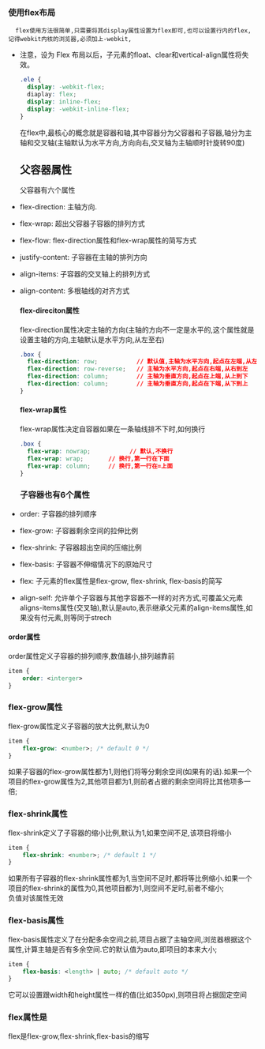 ### 使用flex布局

      flex使用方法很简单,只需要将其display属性设置为flex即可,也可以设置行内的flex,记得webkit内核的浏览器,必须加上-webkit,

* 注意，设为 Flex 布局以后，子元素的float、clear和vertical-align属性将失效。
  ```css
  .ele {
    display: -webkit-flex;
    diaplay: flex;
    display: inline-flex;
    display: -webkit-inline-flex;
  }
  ```

  在flex中,最核心的概念就是容器和轴,其中容器分为父容器和子容器,轴分为主轴和交叉轴\(主轴默认为水平方向,方向向右,交叉轴为主轴顺时针旋转90度\)

  ## 父容器属性

     父容器有六个属性

* flex-direction: 主轴方向.
* flex-wrap: 超出父容器子容器的排列方式
* flex-flow: flex-direction属性和flex-wrap属性的简写方式
* justify-content: 子容器在主轴的排列方向
* align-items: 子容器的交叉轴上的排列方式
* align-content: 多根轴线的对齐方式
  #### flex-direciton属性

  flex-direction属性决定主轴的方向\(主轴的方向不一定是水平的,这个属性就是设置主轴的方向,主轴默认是水平方向,从左至右\)
  ```css
  .box {
    flex-direction: row;           // 默认值,主轴为水平方向,起点在左端,从左到右
    flex-direction: row-reverse;   // 主轴为水平方向,起点在右端,从右到左
    flex-direction: column;        // 主轴为垂直方向,起点在上端,从上到下
    flex-direction: column;        // 主轴为垂直方向,起点在下端,从下到上
  }
  ```

  #### flex-wrap属性

  flex-wrap属性决定自容器如果在一条轴线排不下时,如何换行
  ```css
  .box {
    flex-wrap: nowrap;           // 默认,不换行
    flex-wrap: wrap;       // 换行,第一行在下面
    flex-wrap: column;     // 换行,第一行在=上面
  }
  ```

  ### 子容器也有6个属性
* order: 子容器的排列顺序
* flex-grow: 子容器剩余空间的拉伸比例
* flex-shrink: 子容器超出空间的压缩比例
* flex-basis: 子容器不伸缩情况下的原始尺寸
* flex: 子元素的flex属性是flex-grow, flex-shrink, flex-basis的简写
* align-self: 允许单个子容器与其他字容器不一样的对齐方式,可覆盖父元素aligns-items属性\(交叉轴\),默认是auto,表示继承父元素的align-items属性,如果没有付元素,则等同于strech

#### order属性

order属性定义子容器的排列顺序,数值越小,排列越靠前

```css
item {
    order: <interger>
}
```

### flex-grow属性

flex-grow属性定义子容器的放大比例,默认为0

```css
item {
    flex-grow: <number>; /* default 0 */
}
```

如果子容器的flex-grow属性都为1,则他们将等分剩余空间\(如果有的话\).如果一个项目的flex-grow属性为2,其他项目都为1,则前者占据的剩余空间将比其他项多一倍;

### flex-shrink属性

flex-shrink定义了子容器的缩小比例,默认为1,如果空间不足,该项目将缩小

```css
item {
    flex-shrink: <number>; /* default 1 */
}
```

如果所有子容器的flex-shrink属性都为1,当空间不足时,都将等比例缩小.如果一个项目的flex-shrink的属性为0,其他项目都为1,则空间不足时,前者不缩小;  
负值对该属性无效

### flex-basis属性

flex-basis属性定义了在分配多余空间之前,项目占据了主轴空间,浏览器根据这个属性,计算主轴是否有多余空间.它的默认值为auto,即项目的本来大小;

```css
item {
    flex-basis: <length> | auto; /* default auto */
}
```

它可以设置跟width和height属性一样的值\(比如350px\),则项目将占据固定空间

### flex属性是

flex是flex-grow,flex-shrink,flex-basis的缩写

